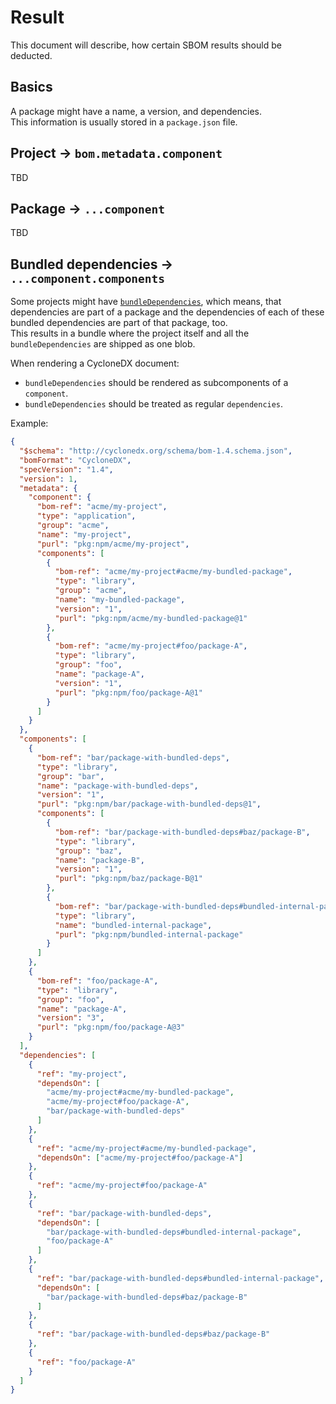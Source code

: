 # Result

This document will describe, how certain SBOM results should be deducted.

## Basics

A package might have a name, a version, and dependencies.  
This information is usually stored in a `package.json` file.

## Project -> `bom.metadata.component`

TBD

## Package -> `...component`

TBD

## Bundled dependencies -> `...component.components`

Some projects might have [`bundleDependencies`](https://docs.npmjs.com/cli/v8/configuring-npm/package-json#bundledependencies),
which means, that dependencies are part of a package
and the dependencies of each of these bundled dependencies are part of that package, too.  
This results in a bundle where the project itself and all the `bundleDependencies` are shipped as one blob.

When rendering a CycloneDX document:

* `bundleDependencies` should be rendered as subcomponents of a `component`.
* `bundleDependencies` should be treated as regular `dependencies`.

Example:

```json
{
  "$schema": "http://cyclonedx.org/schema/bom-1.4.schema.json",
  "bomFormat": "CycloneDX",
  "specVersion": "1.4",
  "version": 1,
  "metadata": {
    "component": {
      "bom-ref": "acme/my-project",
      "type": "application",
      "group": "acme",
      "name": "my-project",
      "purl": "pkg:npm/acme/my-project",
      "components": [
        {
          "bom-ref": "acme/my-project#acme/my-bundled-package",
          "type": "library",
          "group": "acme",
          "name": "my-bundled-package",
          "version": "1",
          "purl": "pkg:npm/acme/my-bundled-package@1"
        },
        {
          "bom-ref": "acme/my-project#foo/package-A",
          "type": "library",
          "group": "foo",
          "name": "package-A",
          "version": "1",
          "purl": "pkg:npm/foo/package-A@1"
        }
      ]
    }
  },
  "components": [
    {
      "bom-ref": "bar/package-with-bundled-deps",
      "type": "library",
      "group": "bar",
      "name": "package-with-bundled-deps",
      "version": "1",
      "purl": "pkg:npm/bar/package-with-bundled-deps@1",
      "components": [
        {
          "bom-ref": "bar/package-with-bundled-deps#baz/package-B",
          "type": "library",
          "group": "baz",
          "name": "package-B",
          "version": "1",
          "purl": "pkg:npm/baz/package-B@1"
        },
        {
          "bom-ref": "bar/package-with-bundled-deps#bundled-internal-package",
          "type": "library",
          "name": "bundled-internal-package",
          "purl": "pkg:npm/bundled-internal-package"
        }
      ]
    },
    {
      "bom-ref": "foo/package-A",
      "type": "library",
      "group": "foo",
      "name": "package-A",
      "version": "3",
      "purl": "pkg:npm/foo/package-A@3"
    }
  ],
  "dependencies": [
    {
      "ref": "my-project",
      "dependsOn": [
        "acme/my-project#acme/my-bundled-package",
        "acme/my-project#foo/package-A",
        "bar/package-with-bundled-deps"
      ]
    },
    {
      "ref": "acme/my-project#acme/my-bundled-package",
      "dependsOn": ["acme/my-project#foo/package-A"]
    },
    {
      "ref": "acme/my-project#foo/package-A"
    },
    {
      "ref": "bar/package-with-bundled-deps",
      "dependsOn": [
        "bar/package-with-bundled-deps#bundled-internal-package",
        "foo/package-A"
      ]
    },
    {
      "ref": "bar/package-with-bundled-deps#bundled-internal-package",
      "dependsOn": [
        "bar/package-with-bundled-deps#baz/package-B"
      ]
    },
    {
      "ref": "bar/package-with-bundled-deps#baz/package-B"
    },
    {
      "ref": "foo/package-A"
    }
  ]
}
```
